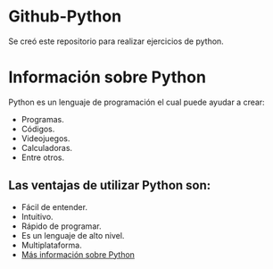 # Github-Python
 Se creó este repositorio para realizar ejercicios de python.
# Información sobre Python
Python es un lenguaje de programación el cual puede ayudar a crear:
* Programas.
* Códigos.
* Videojuegos.
* Calculadoras.
* Entre otros.
## Las ventajas de utilizar Python son:
* Fácil de entender.
* Intuitivo.
* Rápido de programar.
* Es un lenguaje de alto nivel.
* Multiplataforma.
* [Más información sobre Python](https://www.cursosaula21.com/que-es-python/)